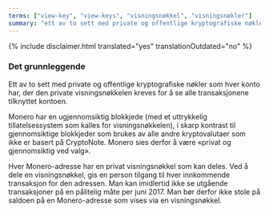 ```yaml
---
terms: ["view-key", "view-keys", "visningsnøkkel", "visningsnøkler"]
summary: "ett av to sett med private og offentlige kryptografiske nøkler som hver konto har, der den private visningsnøkkelen kreves for å se alle transaksjonene tilknyttet kontoen"
---
```


{% include disclaimer.html translated="yes" translationOutdated="no" %}
### Det grunnleggende

Ett av to sett med private og offentlige kryptografiske nøkler som hver konto har, der den private visningsnøkkelen kreves for å se alle transaksjonene tilknyttet kontoen.

Monero har en ugjennomsiktig blokkjede (med et uttrykkelig tillatelsessystem som kalles for visningsnøkkelen), i skarp kontrast til gjennomsiktige blokkjeder som brukes av alle andre kryptovalutaer som ikke er basert på CryptoNote. Monero sies derfor å være «privat og gjennomsiktig ved valg».

Hver Monero-adresse har en privat visningsnøkkel som kan deles. Ved å dele en visningsnøkkel, gis en person tilgang til hver innkommende transaksjon for den adressen. Man kan imidlertid ikke se utgående transaksjoner på en pålitelig måte per juni 2017. Man bør derfor ikke stole på saldoen på en Monero-adresse som vises via en visningsnøkkel.
